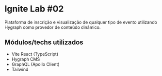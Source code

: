 # Ignite Lab #02

Plataforma de inscrição e visualização de qualquer tipo de evento utilizando Hygraph como provedor de conteúdo dinâmico.

## Módulos/techs utilizados

- Vite React (TypeScript)
- Hygraph CMS
- GraphQL (Apollo Client)
- Tailwind
